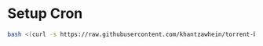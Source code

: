 # Setup Cron

```bash
bash <(curl -s https://raw.githubusercontent.com/khantzawhein/torrent-blocker/refs/heads/main/setup.sh)
```